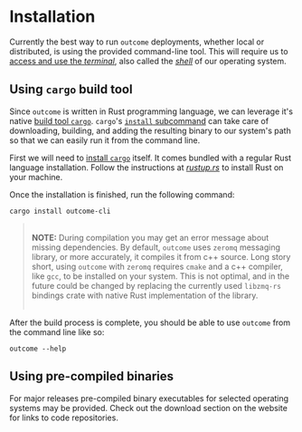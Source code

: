 # Installation

Currently the best way to run `outcome` deployments, whether local or distributed, is using the provided command-line tool. This will require us to [access and use the *terminal*](https://towardsdatascience.com/a-quick-guide-to-using-command-line-terminal-96815b97b955), also called the [*shell*](https://en.wikipedia.org/wiki/Shell_(computing)) of our operating system.


## Using `cargo` build tool

Since `outcome` is written in Rust programming language, we can leverage it's native [build tool `cargo`](https://doc.rust-lang.org/cargo/). `cargo`'s [`install` subcommand](https://doc.rust-lang.org/cargo/commands/cargo-install.html) can take care of downloading, building, and adding the resulting binary to our system's path so that we can easily run it from the command line.

First we will need to [install `cargo`](https://doc.rust-lang.org/cargo/getting-started/installation.html) itself. It comes bundled with a regular Rust language installation. Follow the instructions at [*rustup.rs*](https://rustup.rs/) to install Rust on your machine.

Once the installation is finished, run the following command:

```
cargo install outcome-cli
```

><br>**NOTE:** During compilation you may get an error message about missing dependencies. By default, `outcome` uses `zeromq` messaging library, or more accurately, it compiles it from c++ source. Long story short, using `outcome` with `zeromq` requires `cmake` and a c++ compiler, like `gcc`, to be installed on your system. This is not optimal, and in the future could be changed by replacing the currently used `libzmq-rs` bindings crate with native Rust implementation of the library.<br><br>

After the build process is complete, you should be able to use `outcome` from the command line like so:

```
outcome --help
```

## Using pre-compiled binaries

For major releases pre-compiled binary executables for selected operating systems may be provided. Check out the download section on the website for links to code repositories.
